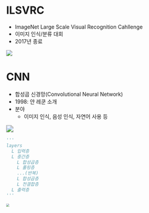 # ILSVRC

- ImageNet Large Scale Visual Recognition Cahllenge
- 이미지 인식/분류 대회
- 2017년 종료

![](C:\Users\admin\Documents\GitHub\pengsoo\dl\data\7.ILSVRC_랭킹.png)

# CNN

- 합성곱 신경망(Convolutional Neural Network)
- 1998: 얀 레쿤 소개
- 분야
  - 이미지 인식, 음성 인식, 자연어 사용 등

<img src="C:\Users\admin\Documents\GitHub\pengsoo\dl\data\5.CNN_도식.png" style="zoom:120%;" />

```python
'''
layers
  L 입력층
  L 중간층
    L 합성곱층
    L 풀링층
    ...(반복)
    L 합성곱층
    L 전결합층
  L 출력층
'''
```

<img src="C:\Users\admin\Documents\GitHub\pengsoo\dl\data\8.cnn_layer.jpeg" style="zoom:50%;" />